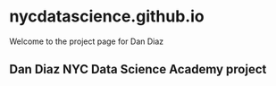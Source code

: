 # nycdatascience.github.io

Welcome to the project page for Dan Diaz

## Dan Diaz NYC Data Science Academy project
